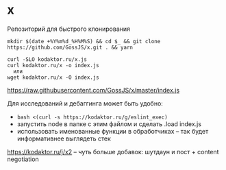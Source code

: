 # x

Репозиторий для быстрого клонирования

```
mkdir $(date +%Y%m%d_%H%M%S) && cd $_ && git clone https://github.com/GossJS/x.git . && yarn
```

```
curl -SLO kodaktor.ru/x.js
curl kodaktor.ru/x -o index.js
  или
wget kodaktor.ru/x -O index.js
```
https://raw.githubusercontent.com/GossJS/x/master/index.js

Для исследований и дебаггинга может быть удобно:

* `bash <(curl -s https://kodaktor.ru/g/eslint_exec)`
* запустить node в папке с этим файлом и сделать .load index.js
* использовать именованные функции в обработчиках – так будет информативнее выглядеть стек

https://kodaktor.ru/j/x2 – чуть больше добавок: шутдаун и пост + content negotiation
